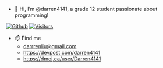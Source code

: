 - 👋   Hi, I’m @darren4141, a grade 12 student passionate about programming!

[![Github](https://img.shields.io/github/followers/darren4141?label=Follow&style=social)](https://github.com/darren4141) 
[![Visitors](https://visitor-badge.laobi.icu/badge?page_id=darren4141.darren4141)](https://visitor-badge.laobi.icu/badge?page_id=darren4141.darren4141)

- 📫   Find me
  - darrrenliu@gmail.com
  - https://devpost.com/darren4141
  - https://dmoj.ca/user/Darren4141
<!---
darren4141/darren4141 is a ✨ special ✨ repository because its `README.md` (this file) appears on your GitHub profile.
You can click the Preview link to take a look at your changes.
--->
